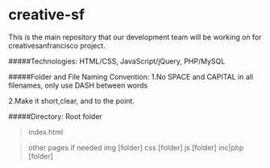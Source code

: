 creative-sf
===========

This is the main repository that our development team will be working on for creativesanfrancisco project.

#####Technologies:
  HTML/CSS, JavaScript/jQuery, PHP/MySQL


#####Folder and File Naming Convention:
  1.No SPACE and CAPITAL in all filenames, only use DASH between words
  
  2.Make it short,clear, and to the point.

#####Directory: 
Root folder
  
  > index.html
  
  > other pages if needed
  > img [folder]
  > css [folder]
  > js  [folder]
  > inc|php [folder]
